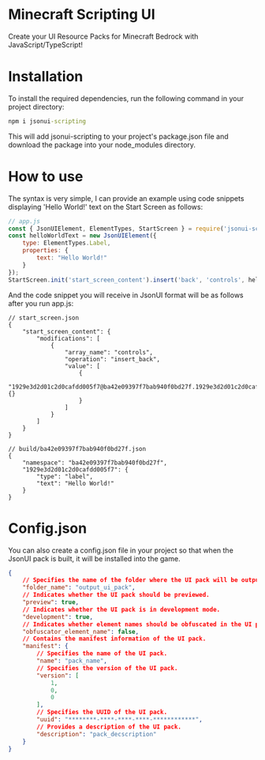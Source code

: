 # Minecraft Scripting UI

 Create your UI Resource Packs for Minecraft Bedrock with JavaScript/TypeScript!

# Installation
To install the required dependencies, run the following command in your project directory:
```bat
npm i jsonui-scripting
```
This will add jsonui-scripting to your project's package.json file and download the package into your node_modules directory.

# How to use

The syntax is very simple, I can provide an example using code snippets displaying 'Hello World!' text on the Start Screen as follows:
```javascript
// app.js
const { JsonUIElement, ElementTypes, StartScreen } = require('jsonui-scripting');
const helloWorldText = new JsonUIElement({
    type: ElementTypes.Label,
    properties: {
        text: "Hello World!"
    }
});
StartScreen.init('start_screen_content').insert('back', 'controls', helloWorldText);
```

And the code snippet you will receive in JsonUI format will be as follows after you run app.js:

```jsonc
// start_screen.json
{
    "start_screen_content": {
        "modifications": [
            {
                "array_name": "controls",
                "operation": "insert_back",
                "value": [
                    {
                        "1929e3d2d01c2d0cafdd005f7@ba42e09397f7bab940f0bd27f.1929e3d2d01c2d0cafdd005f7": {}
                    }
                ]
            }
        ]
    }
}
```
```jsonc
// build/ba42e09397f7bab940f0bd27f.json
{
    "namespace": "ba42e09397f7bab940f0bd27f",
    "1929e3d2d01c2d0cafdd005f7": {
        "type": "label",
        "text": "Hello World!"
    }
}
```

# Config.json
You can also create a config.json file in your project so that when the JsonUI pack is built, it will be installed into the game.
```json
{
    // Specifies the name of the folder where the UI pack will be output.
    "folder_name": "output_ui_pack",
    // Indicates whether the UI pack should be previewed.
    "preview": true,
    // Indicates whether the UI pack is in development mode.
    "development": true,
    // Indicates whether element names should be obfuscated in the UI pack.
    "obfuscator_element_name": false,
    // Contains the manifest information of the UI pack.
    "manifest": {
        // Specifies the name of the UI pack.
        "name": "pack_name",
        // Specifies the version of the UI pack.
        "version": [
            1,
            0,
            0
        ],
        // Specifies the UUID of the UI pack.
        "uuid": "********-****-****-****-************",
        // Provides a description of the UI pack.
        "description": "pack_decscription"
    }
}
```